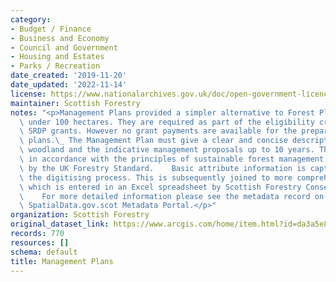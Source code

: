 ```yaml
---
category:
- Budget / Finance
- Business and Economy
- Council and Government
- Housing and Estates
- Parks / Recreation
date_created: '2019-11-20'
date_updated: '2022-11-14'
license: https://www.nationalarchives.gov.uk/doc/open-government-licence/version/3/
maintainer: Scottish Forestry
notes: "<p>Management Plans provided a simpler alternative to Forest Plans for woodlands\
  \ under 100 hectares. They are required as part of the eligibility criteria for\
  \ SRDP grants. However no grant payments are available for the preparation of management\
  \ plans.\_ The Management Plan must give a clear and concise description of the\
  \ woodland and the indicative management proposals up to 10 years. These must be\
  \ in accordance with the principles of sustainable forest management as defined\
  \ by the UK Forestry Standard.    Basic attribute information is captured during\
  \ the digitising process. This is subsequently joined to more comprehensive information\
  \ which is entered in an Excel spreadsheet by Scottish Forestry Conservancy staff.\
  \    For more detailed information please see the metadata record on Scotland's\
  \ SpatialData.gov.scot Metadata Portal.</p>"
organization: Scottish Forestry
original_dataset_link: https://www.arcgis.com/home/item.html?id=da3a5e8de50a4efaa9f66126cc0d1cad
records: 770
resources: []
schema: default
title: Management Plans
---
```

